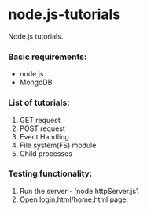 # node.js-tutorials
Node.js tutorials.

### Basic requirements:
* node.js
* MongoDB

### List of tutorials:
1. GET request
2. POST request
3. Event Handling
4. File system(FS) module
5. Child processes 

### Testing functionality:
1. Run the server - 'node httpServer.js'.
2. Open login.html/home.html page.
